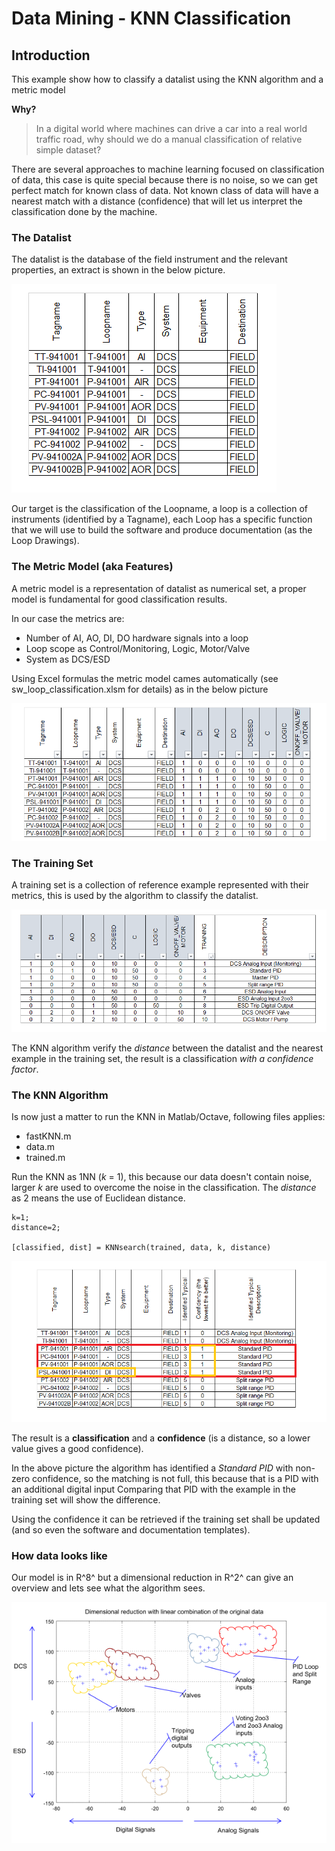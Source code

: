 # Data Mining - KNN Classification

## Introduction

This example show how to classify a datalist using the KNN algorithm and a metric model

**Why?**
>In a digital world where machines can drive a car into a real world traffic road, why should we do a manual classification of relative simple dataset?

There are several approaches to machine learning focused on classification of data, this case is quite special because there is no noise, so we can get perfect match for known class of data. Not known class of data will have a nearest match with a distance (confidence) that will let us interpret the classification done by the machine.

### The Datalist

The datalist is the database of the field instrument and the relevant properties, an extract is shown in the below picture.

![](images/datalist.png)

Our target is the classification of the Loopname, a loop is a collection of instruments (identified by a Tagname), each Loop has a specific function that we will use to build the software and produce documentation (as the Loop Drawings).

### The Metric Model (aka Features)

A metric model is a representation of datalist as numerical set, a proper model is fundamental for good classification results.

In our case the metrics are:
- Number of AI, AO, DI, DO hardware signals into a loop
- Loop scope as Control/Monitoring, Logic, Motor/Valve
- System as DCS/ESD

Using Excel formulas the metric model cames automatically (see sw_loop_classification.xlsm for details) as in the below picture

![](images/datalist_model.png)

### The Training Set

A training set is a collection of reference example represented with their metrics, this is used by the algorithm to classify the datalist.

![](images/training_set.png)

The KNN algorithm verify the *distance* between the datalist and the nearest example in the training set, the result is a classification *with a confidence factor*.

### The KNN Algorithm

Is now just a matter to run the KNN in Matlab/Octave, following files applies:
- fastKNN.m
- data.m
- trained.m

Run the KNN as 1NN (*k* = 1), this because our data doesn't contain noise, larger *k* are used to overcome the noise in the classification. The *distance* as 2 means the use of Euclidean distance.

```
k=1;
distance=2;

[classified, dist] = KNNsearch(trained, data, k, distance)
```

![](images/classification.png)

The result is a **classification** and a **confidence** (is a distance, so a lower value gives a good confidence). 

In the above picture the algorithm has identified a *Standard PID* with non-zero confidence, so the matching is not full, this because that is a PID with an additional digital input Comparing that PID with the example in the training set will show the difference.

Using the confidence it can be retrieved if the training set shall be updated (and so even the software and documentation templates).

### How data looks like

Our model is in R^8^ but a dimensional reduction in R^2^ can give an overview and lets see what the algorithm sees.

![](images/data_rapresentation_small.bmp)
